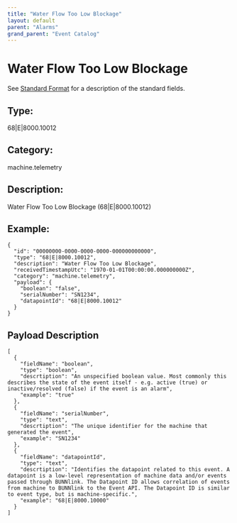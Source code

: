 ```yaml
---
title: "Water Flow Too Low Blockage"
layout: default
parent: "Alarms"
grand_parent: "Event Catalog"
---
```


# Water Flow Too Low Blockage

See [Standard Format](/event-subscriptions/event-format) for a description of the standard fields.

## Type:

68\|E\|8000.10012

## Category:

machine.telemetry

## Description: 

Water Flow Too Low Blockage (68\|E\|8000.10012)

## Example:

```
{
  "id": "00000000-0000-0000-0000-000000000000",
  "type": "68|E|8000.10012",
  "description": "Water Flow Too Low Blockage",
  "receivedTimestampUtc": "1970-01-01T00:00:00.000000000Z",
  "category": "machine.telemetry",
  "payload": {
    "boolean": "false",
    "serialNumber": "SN1234",
    "datapointId": "68|E|8000.10012"
  }
}
```

## Payload Description

```
[
  {
    "fieldName": "boolean",
    "type": "boolean",
    "descrtiption": "An unspecified boolean value. Most commonly this describes the state of the event itself - e.g. active (true) or inactive/resolved (false) if the event is an alarm",
    "example": "true"
  },
  {
    "fieldName": "serialNumber",
    "type": "text",
    "descrtiption": "The unique identifier for the machine that generated the event",
    "example": "SN1234"
  },
  {
    "fieldName": "datapointId",
    "type": "text",
    "descrtiption": "Identifies the datapoint related to this event. A datapoint is a low-level representation of machine data and/or events passed through BUNNlink. The Datapoint ID allows correlation of events from machine to BUNNlink to the Event API. The Datapoint ID is similar to event type, but is machine-specific.",
    "example": "68|E|8000.10000"
  }
]
```

